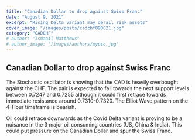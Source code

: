 ```yaml
---
title: "Canadian Dollar to drop against Swiss Franc"
date: "August 9, 2021"
excerpt: "Rising Delta variant may derail risk assets"
cover_image: "/images/posts/cadchf090821.jpg"
category: "CADCHF"
# author: "Ismaail Matthews"
# author_image: "/images/authors/mypic.jpg"
---
```


## Canadian Dollar to drop against Swiss Franc

The Stochastic oscillator is showing that the CAD is heavily overbought against the CHF. The pair is expected to fall towards the next support levels between 0.7247 and 0.7255 although it could first retrace towards immediate resistance around 0.7310-0.7320. The Elliot Wave pattern on the 4-Hour timeframe is bearish.

Oil could retrace downwards as the Covid Delta variant is proving to be a nuisance in the 3 major oil consuming countries (US, China & India). This could put pressure on the Canadian Dollar and spur the Swiss Franc.
